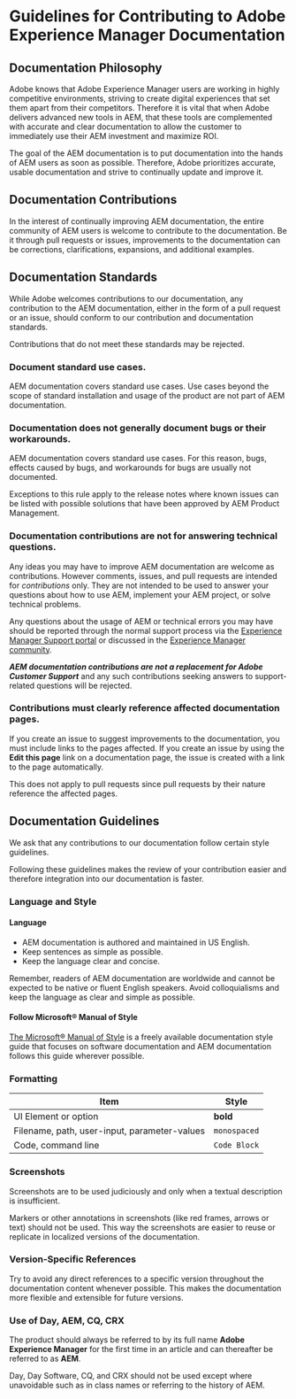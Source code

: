 # Guidelines for Contributing to Adobe Experience Manager Documentation

## Documentation Philosophy

Adobe knows that Adobe Experience Manager users are working in highly competitive environments, striving to create digital experiences that set them apart from their competitors. Therefore it is vital that when Adobe delivers advanced new tools in AEM, that these tools are complemented with accurate and clear documentation to allow the customer to immediately use their AEM investment and maximize ROI.

The goal of the AEM documentation is to put documentation into the hands of AEM users as soon as possible. Therefore, Adobe prioritizes accurate, usable documentation and strive to continually update and improve it.

## Documentation Contributions

In the interest of continually improving AEM documentation, the entire community of AEM users is welcome to contribute to the documentation. Be it through pull requests or issues, improvements to the documentation can be corrections, clarifications, expansions, and additional examples.

## Documentation Standards

While Adobe welcomes contributions to our documentation, any contribution to the AEM documentation, either in the form of a pull request or an issue, should conform to our contribution and documentation standards.

Contributions that do not meet these standards may be rejected.

### Document standard use cases.

AEM documentation covers standard use cases. Use cases beyond the scope of standard installation and usage of the product are not part of AEM documentation.

### Documentation does not generally document bugs or their workarounds.

AEM documentation covers standard use cases. For this reason, bugs, effects caused by bugs, and workarounds for bugs are usually not documented.

Exceptions to this rule apply to the release notes where known issues can be listed with possible solutions that have been approved by AEM Product Management.

### Documentation contributions are not for answering technical questions.

Any ideas you may have to improve AEM documentation are welcome as contributions. However comments, issues, and pull requests are intended for *contributions* only. They are not intended to be used to answer your questions about how to use AEM, implement your AEM project, or solve technical problems.

Any questions about the usage of AEM or technical errors you may have should be reported through the normal support process via the [Experience Manager Support portal](https://experienceleague.adobe.com/?support-solution=Experience+Manager#support) or discussed in the [Experience Manager community](https://experienceleaguecommunities.adobe.com/t5/adobe-experience-manager/ct-p/adobe-experience-manager-community).

***AEM documentation contributions are not a replacement for Adobe Customer Support*** and any such contributions seeking answers to support-related questions will be rejected.

### Contributions must clearly reference affected documentation pages.

If you create an issue to suggest improvements to the documentation, you must include links to the pages affected. If you create an issue by using the **Edit this page** link on a documentation page, the issue is created with a link to the page automatically.

This does not apply to pull requests since pull requests by their nature reference the affected pages.

## Documentation Guidelines

We ask that any contributions to our documentation follow certain style guidelines.

Following these guidelines makes the review of your contribution easier and therefore integration into our documentation is faster.

### Language and Style

#### Language

* AEM documentation is authored and maintained in US English.
* Keep sentences as simple as possible.
* Keep the language clear and concise.

Remember, readers of AEM documentation are worldwide and cannot be expected to be native or fluent English speakers. Avoid colloquialisms and keep the language as clear and simple as possible.

#### Follow Microsoft&reg; Manual of Style

[The Microsoft&reg; Manual of Style](https://learn.microsoft.com/en-us/style-guide/welcome/) is a freely available documentation style guide that focuses on software documentation and AEM documentation follows this guide wherever possible.

### Formatting

|Item|Style|
|---|---|
|UI Element or option|**bold**|
|Filename, path, user-input, parameter-values|`monospaced`|
|Code, command line|```Code Block```|

### Screenshots

Screenshots are to be used judiciously and only when a textual description is insufficient.

Markers or other annotations in screenshots (like red frames, arrows or text) should not be used. This way the screenshots are easier to reuse or replicate in localized versions of the documentation.

### Version-Specific References

Try to avoid any direct references to a specific version throughout the documentation content whenever possible. This makes the documentation more flexible and extensible for future versions.

### Use of Day, AEM, CQ, CRX

The product should always be referred to by its full name **Adobe Experience Manager** for the first time in an article and can thereafter be referred to as **AEM**.

Day, Day Software, CQ, and CRX should not be used except where unavoidable such as in class names or referring to the history of AEM.